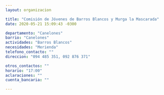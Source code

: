 ```yaml
---
layout: organizacion

title: "Comisión de Jóvenes de Barros Blancos y Murga la Mascarada"
date: 2020-05-21 15:09:43 -0300

departamento: "Canelones"
barrio: "Canelones"
actividades: "Barros Blancos"
necesidades: "Merienda"
telefono_contacto: ""
direccion: "094 485 351, 092 876 371"

otros_contactos: ""
horario: "17:00"
aclaraciones: ""
cuenta_bancaria: ""

---
```

